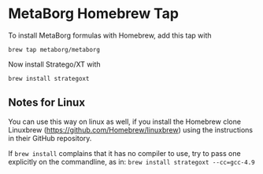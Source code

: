 # MetaBorg Homebrew Tap

To install MetaBorg formulas with Homebrew, add this tap with

    brew tap metaborg/metaborg

Now install Stratego/XT with

    brew install strategoxt

## Notes for Linux

You can use this way on linux as well, if you install the Homebrew clone
Linuxbrew (https://github.com/Homebrew/linuxbrew) using the instructions in
their GitHub repository.

If `brew install` complains that it has no compiler to use, try to pass one
explicitly on the commandline, as in: ```brew install strategoxt --cc=gcc-4.9``` 
